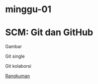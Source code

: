 # minggu-01
# SCM: Git dan GitHub

Gambar

Git single

Git kolaborsi

[Rangkuman](https://github.com/T41K41/tekn-cloud-computing/blob/6fa0fe787db698a5b2b9f4834f221eff37e70c34/minggu-01/rangkuman-cloud-computing.md)


